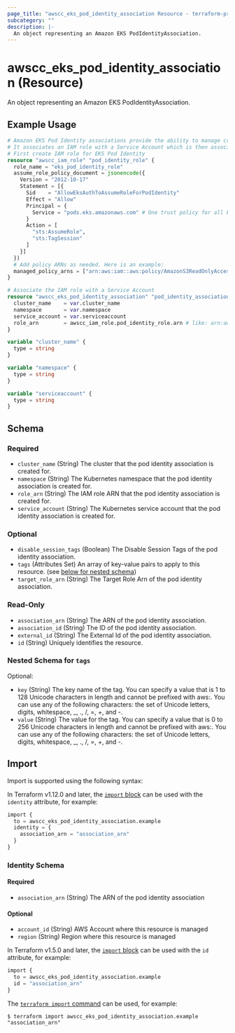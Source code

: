 ```yaml
---
page_title: "awscc_eks_pod_identity_association Resource - terraform-provider-awscc"
subcategory: ""
description: |-
  An object representing an Amazon EKS PodIdentityAssociation.
---
```


# awscc_eks_pod_identity_association (Resource)

An object representing an Amazon EKS PodIdentityAssociation.

## Example Usage

```terraform
# Amazon EKS Pod Identity associations provide the ability to manage credentials for your applications, similar to the way that Amazon EC2 instance profiles provide credentials to Amazon EC2 instances.
# It associates an IAM role with a Service Account which is then associated with Pods. 
# First create IAM role for EKS Pod Identity
resource "awscc_iam_role" "pod_identity_role" {
  role_name = "eks_pod_identity_role"
  assume_role_policy_document = jsonencode({
    Version = "2012-10-17"
    Statement = [{
      Sid    = "AllowEksAuthToAssumeRoleForPodIdentity"
      Effect = "Allow"
      Principal = {
        Service = "pods.eks.amazonaws.com" # One trust policy for all EKS clusters.
      }
      Action = [
        "sts:AssumeRole",
        "sts:TagSession"
      ]
    }]
  })
  # Add policy ARNs as needed. Here is an example:  
  managed_policy_arns = ["arn:aws:iam::aws:policy/AmazonS3ReadOnlyAccess"]
}

# Associate the IAM role with a Service Account
resource "awscc_eks_pod_identity_association" "pod_identity_association_s3_readonly" {
  cluster_name    = var.cluster_name
  namespace       = var.namespace
  service_account = var.serviceaccount
  role_arn        = awscc_iam_role.pod_identity_role.arn # like: arn:aws:iam::xxxxxxxxxxxx:role/role1
}

variable "cluster_name" {
  type = string
}

variable "namespace" {
  type = string
}

variable "serviceaccount" {
  type = string
}
```

<!-- schema generated by tfplugindocs -->
## Schema

### Required

- `cluster_name` (String) The cluster that the pod identity association is created for.
- `namespace` (String) The Kubernetes namespace that the pod identity association is created for.
- `role_arn` (String) The IAM role ARN that the pod identity association is created for.
- `service_account` (String) The Kubernetes service account that the pod identity association is created for.

### Optional

- `disable_session_tags` (Boolean) The Disable Session Tags of the pod identity association.
- `tags` (Attributes Set) An array of key-value pairs to apply to this resource. (see [below for nested schema](#nestedatt--tags))
- `target_role_arn` (String) The Target Role Arn of the pod identity association.

### Read-Only

- `association_arn` (String) The ARN of the pod identity association.
- `association_id` (String) The ID of the pod identity association.
- `external_id` (String) The External Id of the pod identity association.
- `id` (String) Uniquely identifies the resource.

<a id="nestedatt--tags"></a>
### Nested Schema for `tags`

Optional:

- `key` (String) The key name of the tag. You can specify a value that is 1 to 128 Unicode characters in length and cannot be prefixed with aws:. You can use any of the following characters: the set of Unicode letters, digits, whitespace, _, ., /, =, +, and -.
- `value` (String) The value for the tag. You can specify a value that is 0 to 256 Unicode characters in length and cannot be prefixed with aws:. You can use any of the following characters: the set of Unicode letters, digits, whitespace, _, ., /, =, +, and -.

## Import

Import is supported using the following syntax:

In Terraform v1.12.0 and later, the [`import` block](https://developer.hashicorp.com/terraform/language/import) can be used with the `identity` attribute, for example:

```terraform
import {
  to = awscc_eks_pod_identity_association.example
  identity = {
    association_arn = "association_arn"
  }
}
```

<!-- schema generated by tfplugindocs -->
### Identity Schema

#### Required

- `association_arn` (String) The ARN of the pod identity association

#### Optional

- `account_id` (String) AWS Account where this resource is managed
- `region` (String) Region where this resource is managed

In Terraform v1.5.0 and later, the [`import` block](https://developer.hashicorp.com/terraform/language/import) can be used with the `id` attribute, for example:

```terraform
import {
  to = awscc_eks_pod_identity_association.example
  id = "association_arn"
}
```

The [`terraform import` command](https://developer.hashicorp.com/terraform/cli/commands/import) can be used, for example:

```shell
$ terraform import awscc_eks_pod_identity_association.example "association_arn"
```
